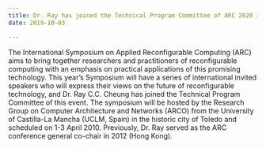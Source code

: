 ```yaml
---
title: Dr. Ray has joined the Technical Program Committee of ARC 2020 in Spain
date: 2019-10-03

---
```


<!--more-->
The International Symposium on Applied Reconfigurable Computing (ARC) aims to bring together researchers and practitioners of reconfigurable computing with an emphasis on practical applications of this promising technology. This year’s Symposium will have a series of international invited speakers who will express their views on the future of reconfigurable technology, and Dr. Ray C.C. Cheung has joined the Technical Program Committee of this event. The symposium will be hosted by the Research Group on Computer Architecture and Networks (ARCO) from the University of Castilla-La Mancha (UCLM, Spain) in the historic city of Toledo and scheduled on 1-3 April 2010. Previously, Dr. Ray served as the ARC conference general co-chair in 2012 (Hong Kong).